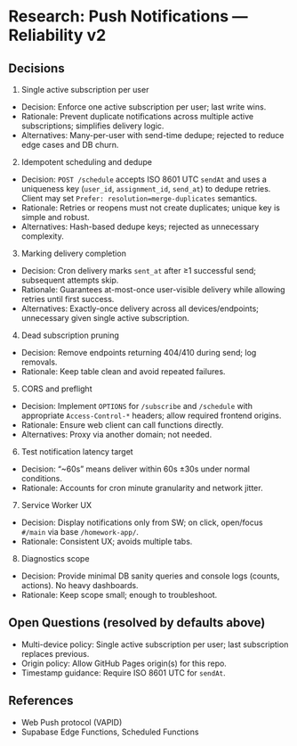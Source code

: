 # Research: Push Notifications — Reliability v2

## Decisions

1) Single active subscription per user
- Decision: Enforce one active subscription per user; last write wins.
- Rationale: Prevent duplicate notifications across multiple active subscriptions; simplifies delivery logic.
- Alternatives: Many-per-user with send-time dedupe; rejected to reduce edge cases and DB churn.

2) Idempotent scheduling and dedupe
- Decision: `POST /schedule` accepts ISO 8601 UTC `sendAt` and uses a uniqueness key (`user_id`, `assignment_id`, `send_at`) to dedupe retries. Client may set `Prefer: resolution=merge-duplicates` semantics.
- Rationale: Retries or reopens must not create duplicates; unique key is simple and robust.
- Alternatives: Hash-based dedupe keys; rejected as unnecessary complexity.

3) Marking delivery completion
- Decision: Cron delivery marks `sent_at` after ≥1 successful send; subsequent attempts skip.
- Rationale: Guarantees at-most-once user-visible delivery while allowing retries until first success.
- Alternatives: Exactly-once delivery across all devices/endpoints; unnecessary given single active subscription.

4) Dead subscription pruning
- Decision: Remove endpoints returning 404/410 during send; log removals.
- Rationale: Keep table clean and avoid repeated failures.

5) CORS and preflight
- Decision: Implement `OPTIONS` for `/subscribe` and `/schedule` with appropriate `Access-Control-*` headers; allow required frontend origins.
- Rationale: Ensure web client can call functions directly.
- Alternatives: Proxy via another domain; not needed.

6) Test notification latency target
- Decision: “~60s” means deliver within 60s ±30s under normal conditions.
- Rationale: Accounts for cron minute granularity and network jitter.

7) Service Worker UX
- Decision: Display notifications only from SW; on click, open/focus `#/main` via base `/homework-app/`.
- Rationale: Consistent UX; avoids multiple tabs.

8) Diagnostics scope
- Decision: Provide minimal DB sanity queries and console logs (counts, actions). No heavy dashboards.
- Rationale: Keep scope small; enough to troubleshoot.

## Open Questions (resolved by defaults above)
- Multi-device policy: Single active subscription per user; last subscription replaces previous.
- Origin policy: Allow GitHub Pages origin(s) for this repo.
- Timestamp guidance: Require ISO 8601 UTC for `sendAt`.

## References
- Web Push protocol (VAPID)
- Supabase Edge Functions, Scheduled Functions

